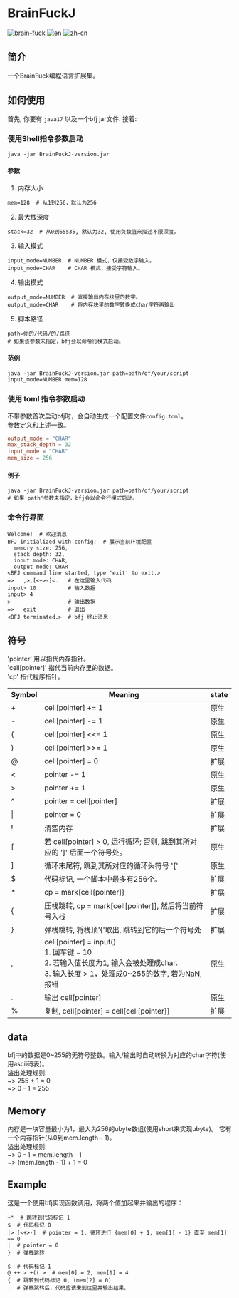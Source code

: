 # BrainFuckJ
[![brain-fuck](https://img.shields.io/badge/brain-fuck-blue.svg)]()
[![en](https://img.shields.io/badge/lang-en-red.svg)](https://github.com/MegumiKasuga/BrainFuckJ/tree/master/readme.md)
[![zh-cn](https://img.shields.io/badge/lang-汉语-green.svg)](https://github.com/MegumiKasuga/BrainFuckJ/tree/master/readme.zh-cn.md)

## 简介
一个BrainFuck编程语言扩展集。

## 如何使用
首先, 你要有 `java17` 以及一个bfj jar文件. 接着:
### 使用Shell指令参数启动
```shell
java -jar BrainFuckJ-version.jar
```
#### 参数
1. 内存大小
```shell
mem=128  # 从1到256，默认为256
```
2. 最大栈深度
```shell
stack=32  # 从0到65535, 默认为32, 使用负数值来描述不限深度。
```
3. 输入模式
```shell
input_mode=NUMBER  # NUMBER 模式，仅接受数字输入。
input_mode=CHAR    # CHAR 模式，接受字符输入。
```
4. 输出模式
```shell
output_mode=NUMBER  # 直接输出内存块里的数字。
output_mode=CHAR    # 将内存块里的数字转换成char字符再输出
```

5. 脚本路径
```shell
path=你的/代码/的/路径  
# 如果该参数未指定，bfj会以命令行模式启动。
```

#### 范例
```shell
java -jar BrainFuckJ-version.jar path=path/of/your/script input_mode=NUMBER mem=128
```

### 使用 toml 指令参数启动
不带参数首次启动bfj时，会自动生成一个配置文件`config.toml`。
<br> 参数定义和上述一致。
```toml
output_mode = "CHAR"
max_stack_depth = 32
input_mode = "CHAR"
mem_size = 256
```

#### 例子
```shell
java -jar BrainFuckJ-version.jar path=path/of/your/script  
# 如果'path'参数未指定，bfj会以命令行模式启动。
```

### 命令行界面
```shell
Welcome!  # 欢迎消息
BFJ initialized with config:  # 展示当前环境配置
  memory size: 256,
  stack depth: 32,
  input mode: CHAR,
  output mode: CHAR
<BFJ command line started, type 'exit' to exit.>
=>   ,>,[<+>-]<.   # 在这里输入代码
input> 10          # 输入数据
input> 4         
>                  # 输出数据
=>   exit          # 退出
<BFJ terminated.>  # bfj 终止消息
```


## 符号
'pointer' 用以指代内存指针。
<br>'cell\[pointer\]' 指代当前内存里的数据。
<br>'cp' 指代程序指针。

| Symbol | Meaning                                                                                                     | state     |
|--------|-------------------------------------------------------------------------------------------------------------|-----------|
| +      | cell\[pointer\] += 1                                                                                        | 原生  |
| -      | cell\[pointer\] -= 1                                                                                        | 原生  |
| (      | cell\[pointer\] <<= 1                                                                                       | 原生  |
| )      | cell\[pointer\] >>= 1                                                                                       | 原生  |
| @      | cell\[pointer\] = 0                                                                                         | 扩展 |
| \<     | pointer -= 1                                                                                                | 原生  |
| \>     | pointer += 1                                                                                                | 原生  |
| ^      | pointer = cell\[pointer\]                                                                                   | 扩展 |
| \|     | pointer = 0                                                                                                 | 扩展 |
| !      | 清空内存                                                                                                        | 扩展 |
| [      | 若 cell\[pointer\] > 0, 运行循环; 否则, 跳到其所对应的 '\]' 后面一个符号处。                                                      | 原生  |
| ]      | 循环末尾符, 跳到其所对应的循环头符号 '\['                                                                                    | 原生  |
| $      | 代码标记, 一个脚本中最多有256个。                                                                                         | 扩展 |
| *      | cp = mark\[cell\[pointer\]\]                                                                                | 扩展 |
| {      | 压栈跳转, cp = mark\[cell\[pointer\]\], 然后将当前符号入栈                                                               | 扩展 |
| }      | 弹栈跳转, 将栈顶'{'取出, 跳转到它的后一个符号处                                                                                 | 扩展 |
| ,      | cell\[pointer\] = input()<br>1. 回车键 = 10<br>2. 若输入值长度为1, 输入会被处理成char.<br>3. 输入长度 > 1，处理成0~255的数字, 若为NaN, 报错 | 原生  |
| .      | 输出 cell\[pointer\]                                                                                          | 原生  |
| %      | 复制, cell\[pointer\] = cell\[cell\[pointer\]\]                                                               | 扩展 |


## data
bfj中的数据是0~255的无符号整数。输入/输出时自动转换为对应的char字符(使用ascii码表)。
<br> 溢出处理规则:
<br> ~> 255 + 1 = 0
<br> ~> 0 - 1 = 255

## Memory

内存是一块容量最小为1，最大为256的ubyte数组(使用short来实现ubyte)。
它有一个内存指针(从0到mem.length - 1)。
<br> 溢出处理规则:
<br> ~> 0 - 1 = mem.length - 1
<br> ~> (mem.length - 1) + 1 = 0

## Example
这是一个使用bfj实现函数调用，将两个值加起来并输出的程序：
```BrainFuck
+*  # 跳转到代码标记 1
$  # 代码标记 0  
|> [<+>-]  # pointer = 1, 循环进行 {mem[0] + 1, mem[1] - 1} 直至 mem[1] == 0  
|  # pointer = 0  
}  # 弹栈跳转  
  
$  # 代码标记 1  
@ ++ > +(( >  # mem[0] = 2, mem[1] = 4  
{  # 跳转到代码标记 0, (mem[2] = 0) 
.  # 弹栈跳转后，代码应该来到这里并输出结果。
```